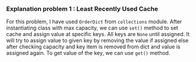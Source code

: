 ### Explanation problem 1 : Least Recently Used Cache

For this problem, I have used `OrderDict` from `collections` module. After instantiating class with max capacity, we 
can use `set()` method to set cache and assign value at specific keys. All keys are `None` until assigned. It will try 
to assign value to given key by removing the value if assigned else after checking capacity and key item is removed 
from dict and value is assigned again. To get value of the key, we can use `get()` method.
